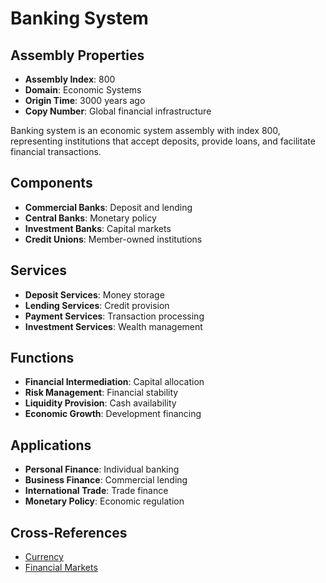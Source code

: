 # Banking System

## Assembly Properties
- **Assembly Index**: 800
- **Domain**: Economic Systems
- **Origin Time**: 3000 years ago
- **Copy Number**: Global financial infrastructure

Banking system is an economic system assembly with index 800, representing institutions that accept deposits, provide loans, and facilitate financial transactions.

## Components
- **Commercial Banks**: Deposit and lending
- **Central Banks**: Monetary policy
- **Investment Banks**: Capital markets
- **Credit Unions**: Member-owned institutions

## Services
- **Deposit Services**: Money storage
- **Lending Services**: Credit provision
- **Payment Services**: Transaction processing
- **Investment Services**: Wealth management

## Functions
- **Financial Intermediation**: Capital allocation
- **Risk Management**: Financial stability
- **Liquidity Provision**: Cash availability
- **Economic Growth**: Development financing

## Applications
- **Personal Finance**: Individual banking
- **Business Finance**: Commercial lending
- **International Trade**: Trade finance
- **Monetary Policy**: Economic regulation

## Cross-References
- [Currency](/domains/cognitive/economic_systems/currency.md)
- [Financial Markets](/domains/cognitive/economic_systems/capital_markets.md)